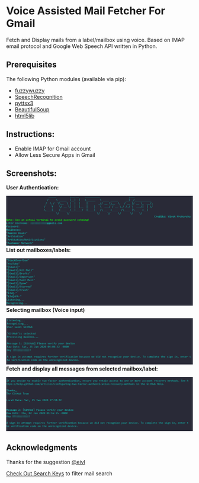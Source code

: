 # Voice Assisted Mail Fetcher For Gmail
Fetch and Display mails from a label/mailbox using voice. Based on IMAP email protocol and Google Web Speech API 
written in Python.

## Prerequisites
The following Python modules (available via pip):
* [fuzzywuzzy](https://pypi.org/project/fuzzywuzzy/)
* [SpeechRecognition](https://pypi.org/project/SpeechRecognition/)
* [pyttsx3](https://pyttsx3.readthedocs.io/en/latest/)
* [BeautifulSoup](https://www.crummy.com/software/BeautifulSoup/)
* [html5lib](https://html5lib.readthedocs.io/en/latest/)

## Instructions:
* Enable IMAP for Gmail account
* Allow Less Secure Apps in Gmail

## Screenshots:
**User Authentication:**

![image](screenshots/1.PNG)
**List out mailboxes/labels:**

![image](screenshots/2.png)
**Selecting mailbox (Voice input)**

![image](screenshots/3.PNG)
**Fetch and display all messages from selected mailbox/label:**

![image](screenshots/4.png)

## Acknowledgments
Thanks for the suggestion [@eivl](https://github.com/eivl)

[Check Out Search Keys](https://tools.ietf.org/html/rfc3501.html#section-6.4.4) to filter mail search 
